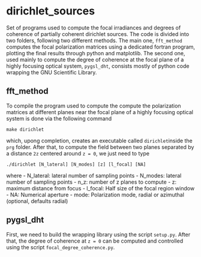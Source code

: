 # dirichlet_sources
Set of programs used to compute the focal irradiances and degrees of coherence of partially coherent dirichlet sources.
The code is divided into two folders, following two different methods. The main one, `fft_method` computes the focal
polarization matrices using a dedicated fortran program, plotting the final results through python and matplotlib. The
second one, used mainly to compute the degree of coherence at the focal plane of a highly focusing optical
system, `pygsl_dht`, consists mostly of python code wrapping the GNU Scientific Library.

## fft_method
To compile the program used to compute the compute the polarization matrices at different planes near the focal
plane of a highly focusing optical system is done via the following command
```
make dirichlet
```
which, upong completion, creates an executable called `dirichlet`inside the `prg` folder. After that, to compute
the field between two planes separated by a distance `2z` centered around `z = 0`, we just need to type
```
./dirichlet [N_lateral] [N_modes] [z] [l_focal] [NA]
```
where
    - N_lateral: lateral number of sampling points
    - N_modes: lateral number of sampling points
    - n_z: number of z planes to compute
    - z: maximum distance from focus
    - l_focal: Half size of the focal region window
    - NA: Numerical aperture
    - mode: Polarization mode, radial or azimuthal (optional, defaults radial)

## pygsl_dht
First, we need to build the wrapping library using the script `setup.py`. After that, the degree of coherence
at `z = 0` can be computed and controlled using the script `focal_degree_coherence.py`.
